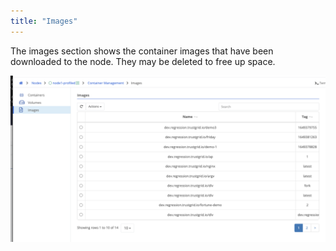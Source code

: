 ```yaml
---
title: "Images"
---
```


The images section shows the container images that have been downloaded to the node. They may be deleted to free up space.

![Container Images](images.png)
